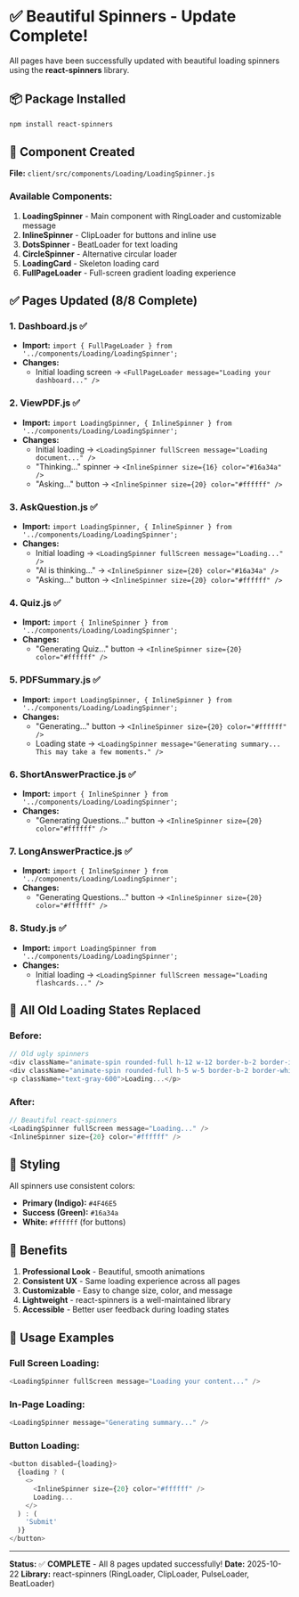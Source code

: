 # ✅ Beautiful Spinners - Update Complete!

All pages have been successfully updated with beautiful loading spinners using the **react-spinners** library.

## 📦 Package Installed

```bash
npm install react-spinners
```

## 🎨 Component Created

**File:** `client/src/components/Loading/LoadingSpinner.js`

### Available Components:
1. **LoadingSpinner** - Main component with RingLoader and customizable message
2. **InlineSpinner** - ClipLoader for buttons and inline use
3. **DotsSpinner** - BeatLoader for text loading
4. **CircleSpinner** - Alternative circular loader
5. **LoadingCard** - Skeleton loading card
6. **FullPageLoader** - Full-screen gradient loading experience

## ✅ Pages Updated (8/8 Complete)

### 1. Dashboard.js ✅
- **Import:** `import { FullPageLoader } from '../components/Loading/LoadingSpinner';`
- **Changes:**
  - Initial loading screen → `<FullPageLoader message="Loading your dashboard..." />`

### 2. ViewPDF.js ✅
- **Import:** `import LoadingSpinner, { InlineSpinner } from '../components/Loading/LoadingSpinner';`
- **Changes:**
  - Initial loading → `<LoadingSpinner fullScreen message="Loading document..." />`
  - "Thinking..." spinner → `<InlineSpinner size={16} color="#16a34a" />`
  - "Asking..." button → `<InlineSpinner size={20} color="#ffffff" />`

### 3. AskQuestion.js ✅
- **Import:** `import LoadingSpinner, { InlineSpinner } from '../components/Loading/LoadingSpinner';`
- **Changes:**
  - Initial loading → `<LoadingSpinner fullScreen message="Loading..." />`
  - "AI is thinking..." → `<InlineSpinner size={20} color="#16a34a" />`
  - "Asking..." button → `<InlineSpinner size={20} color="#ffffff" />`

### 4. Quiz.js ✅
- **Import:** `import { InlineSpinner } from '../components/Loading/LoadingSpinner';`
- **Changes:**
  - "Generating Quiz..." button → `<InlineSpinner size={20} color="#ffffff" />`

### 5. PDFSummary.js ✅
- **Import:** `import LoadingSpinner, { InlineSpinner } from '../components/Loading/LoadingSpinner';`
- **Changes:**
  - "Generating..." button → `<InlineSpinner size={20} color="#ffffff" />`
  - Loading state → `<LoadingSpinner message="Generating summary... This may take a few moments." />`

### 6. ShortAnswerPractice.js ✅
- **Import:** `import { InlineSpinner } from '../components/Loading/LoadingSpinner';`
- **Changes:**
  - "Generating Questions..." button → `<InlineSpinner size={20} color="#ffffff" />`

### 7. LongAnswerPractice.js ✅
- **Import:** `import { InlineSpinner } from '../components/Loading/LoadingSpinner';`
- **Changes:**
  - "Generating Questions..." button → `<InlineSpinner size={20} color="#ffffff" />`

### 8. Study.js ✅
- **Import:** `import LoadingSpinner from '../components/Loading/LoadingSpinner';`
- **Changes:**
  - Initial loading → `<LoadingSpinner fullScreen message="Loading flashcards..." />`

## 🎯 All Old Loading States Replaced

### Before:
```javascript
// Old ugly spinners
<div className="animate-spin rounded-full h-12 w-12 border-b-2 border-indigo-600"></div>
<div className="animate-spin rounded-full h-5 w-5 border-b-2 border-white"></div>
<p className="text-gray-600">Loading...</p>
```

### After:
```javascript
// Beautiful react-spinners
<LoadingSpinner fullScreen message="Loading..." />
<InlineSpinner size={20} color="#ffffff" />
```

## 🎨 Styling

All spinners use consistent colors:
- **Primary (Indigo):** `#4F46E5`
- **Success (Green):** `#16a34a`
- **White:** `#ffffff` (for buttons)

## 🚀 Benefits

1. **Professional Look** - Beautiful, smooth animations
2. **Consistent UX** - Same loading experience across all pages
3. **Customizable** - Easy to change size, color, and message
4. **Lightweight** - react-spinners is a well-maintained library
5. **Accessible** - Better user feedback during loading states

## 📝 Usage Examples

### Full Screen Loading:
```javascript
<LoadingSpinner fullScreen message="Loading your content..." />
```

### In-Page Loading:
```javascript
<LoadingSpinner message="Generating summary..." />
```

### Button Loading:
```javascript
<button disabled={loading}>
  {loading ? (
    <>
      <InlineSpinner size={20} color="#ffffff" />
      Loading...
    </>
  ) : (
    'Submit'
  )}
</button>
```

---

**Status:** ✅ **COMPLETE** - All 8 pages updated successfully!
**Date:** 2025-10-22
**Library:** react-spinners (RingLoader, ClipLoader, PulseLoader, BeatLoader)
